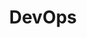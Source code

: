 ---
title: "DevOps"
permalink: /categories/devops
layout: category
author_profile: true
taxonomy: "DevOps"
sidebar:
  nav: "docs"
---